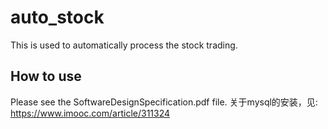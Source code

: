 # auto_stock
This is used to automatically process the stock trading.
## How to use
Please see the SoftwareDesignSpecification.pdf file.
关于mysql的安装，见: https://www.imooc.com/article/311324
